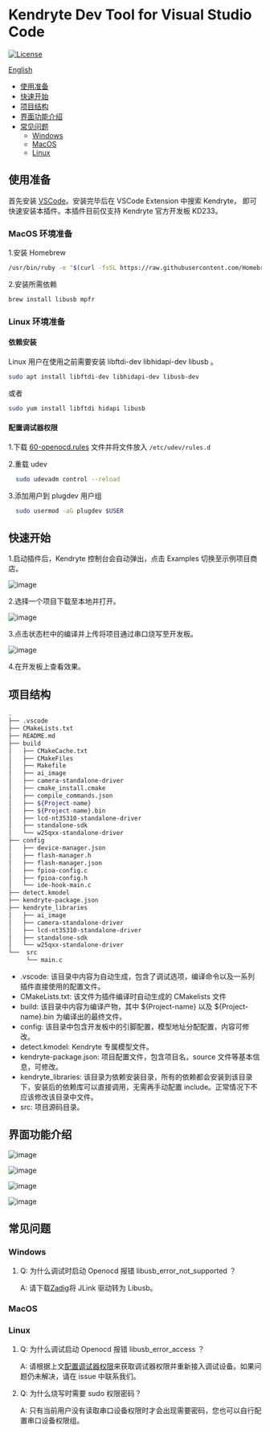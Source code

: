 # Kendryte Dev Tool for Visual Studio Code

[![License](https://img.shields.io/badge/license-Apache%202-blue)](https://raw.githubusercontent.com/kendryte/Kendryte-dev-extension/master/LICENSE)

[English](./README_EN.md)

- [使用准备](#使用准备)
- [快速开始](#快速开始)
- [项目结构](#项目结构)
- [界面功能介绍](#界面功能介绍)
- [常见问题](#常见问题)
  - [Windows](#Windows)
  - [MacOS](#MacOS)
  - [Linux](#Linux)

## 使用准备

首先安装 [VSCode](https://code.visualstudio.com/)。安装完毕后在 VSCode Extension 中搜索 Kendryte， 即可快速安装本插件。本插件目前仅支持 Kendryte 官方开发板 KD233。

### MacOS 环境准备

1.安装 Homebrew

``` bash
/usr/bin/ruby -e "$(curl -fsSL https://raw.githubusercontent.com/Homebrew/install/master/install)"
```

2.安装所需依赖

``` bash
brew install libusb mpfr
```

### Linux 环境准备

#### 依赖安装

Linux 用户在使用之前需要安装 libftdi-dev libhidapi-dev libusb 。

``` bash
sudo apt install libftdi-dev libhidapi-dev libusb-dev
```

或者

``` bash
sudo yum install libftdi hidapi libusb
```

#### 配置调试器权限

1.下载 [60-openocd.rules](https://mirrors-kendryte.s3.cn-northwest-1.amazonaws.com.cn/60-openocd.rules) 文件并将文件放入 `/etc/udev/rules.d`

2.重载 udev

  ``` bash
    sudo udevadm control --reload
  ```

3.添加用户到 plugdev 用户组

  ``` bash
    sudo usermod -aG plugdev $USER
  ```

## 快速开始

1.启动插件后，Kendryte 控制台会自动弹出，点击 Examples 切换至示例项目商店。

![image](./resources/readme/quick-start/quick-1.jpeg)

2.选择一个项目下载至本地并打开。

![image](./resources/readme/quick-start/quick-2.jpeg)

3.点击状态栏中的编译并上传将项目通过串口烧写至开发板。

![image](./resources/readme/quick-start/quick-3.jpeg)

4.在开发板上查看效果。

## 项目结构

``` Bash  
.
├── .vscode
├── CMakeLists.txt
├── README.md
├── build
│   ├── CMakeCache.txt
│   ├── CMakeFiles
│   ├── Makefile
│   ├── ai_image
│   ├── camera-standalone-driver
│   ├── cmake_install.cmake
│   ├── compile_commands.json
│   ├── ${Project-name}
│   ├── ${Project-name}.bin
│   ├── lcd-nt35310-standalone-driver
│   ├── standalone-sdk
│   └── w25qxx-standalone-driver
├── config
│   ├── device-manager.json
│   ├── flash-manager.h
│   ├── flash-manager.json
│   ├── fpioa-config.c
│   ├── fpioa-config.h
│   └── ide-hook-main.c
├── detect.kmodel
├── kendryte-package.json
├── kendryte_libraries
│   ├── ai_image
│   ├── camera-standalone-driver
│   ├── lcd-nt35310-standalone-driver
│   ├── standalone-sdk
│   └── w25qxx-standalone-driver
└──  src
     └── main.c
```

- .vscode: 该目录中内容为自动生成，包含了调试选项，编译命令以及一系列插件直接使用的配置文件。
- CMakeLists.txt: 该文件为插件编译时自动生成的 CMakelists 文件
- build: 该目录中内容为编译产物，其中 ${Project-name} 以及 ${Project-name}.bin 为编译出的最终文件。
- config: 该目录中包含开发板中的引脚配置，模型地址分配配置，内容可修改。
- detect.kmodel: Kendryte 专属模型文件。
- kendryte-package.json: 项目配置文件，包含项目名，source 文件等基本信息，可修改。
- kendryte_libraries: 该目录为依赖安装目录，所有的依赖都会安装到该目录下，安装后的依赖库可以直接调用，无需再手动配置 include。正常情况下不应该修改该目录中文件。
- src: 项目源码目录。

## 界面功能介绍

![image](./resources/readme/full-screen.png)

![image](./resources/readme/status-bar.png)

![image](./resources/readme/kendryte-index.png)

![image](./resources/readme/kendryte-lib.png)

## 常见问题

### Windows

1. Q: 为什么调试时启动 Openocd 报错 libusb_error_not_supported ？

    A: 请下载[Zadig](https://zadig.akeo.ie/)将 JLink 驱动转为 Libusb。

### MacOS

### Linux

1. Q: 为什么调试启动 Openocd 报错 libusb_error_access ？

    A: 请根据上文[配置调试器权限](#配置调试器权限)来获取调试器权限并重新接入调试设备。如果问题仍未解决，请在 issue 中联系我们。

2. Q: 为什么烧写时需要 sudo 权限密码？

    A: 只有当前用户没有读取串口设备权限时才会出现需要密码，您也可以自行配置串口设备权限组。
